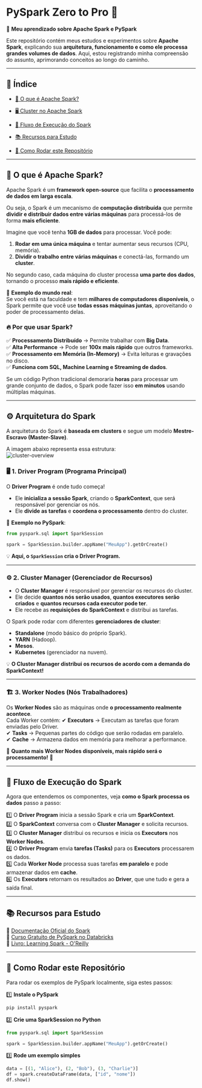 # **PySpark Zero to Pro 🚀**  
📌 **Meu aprendizado sobre Apache Spark e PySpark**  

Este repositório contém meus estudos e experimentos sobre **Apache Spark**, explicando sua **arquitetura, funcionamento e como ele processa grandes volumes de dados**. Aqui, estou registrando minha compreensão do assunto, aprimorando conceitos ao longo do caminho.  

---

## 📝 **Índice**
- [📌 O que é Apache Spark?](#-o-que-é-apache-spark)

- [🖥️ Cluster no Apache Spark](#️-cluster-no-apache-spark)
- [🚀 Fluxo de Execução do Spark](#-fluxo-de-execução-do-spark)
- [📚 Recursos para Estudo](#-recursos-para-estudo)
- [📌 Como Rodar este Repositório](#-como-rodar-este-repositório)

---

## 📌 **O que é Apache Spark?**
Apache Spark é um **framework open-source** que facilita o **processamento de dados em larga escala**.  

Ou seja, o Spark é um mecanismo de **computação distribuída** que permite **dividir e distribuir dados entre várias máquinas** para processá-los de forma **mais eficiente**.  

Imagine que você tenha **1GB de dados** para processar. Você pode:
1. **Rodar em uma única máquina** e tentar aumentar seus recursos (CPU, memória).  
2. **Dividir o trabalho entre várias máquinas** e conectá-las, formando um **cluster**.  

No segundo caso, cada máquina do cluster processa **uma parte dos dados**, tornando o processo **mais rápido e eficiente**.  

📌 **Exemplo do mundo real**:  
Se você está na faculdade e tem **milhares de computadores disponíveis**, o Spark permite que você use **todas essas máquinas juntas**, aproveitando o poder de processamento delas.  

### 🔥 **Por que usar Spark?**
✅ **Processamento Distribuído** → Permite trabalhar com **Big Data**.  
✅ **Alta Performance** → Pode ser **100x mais rápido** que outros frameworks.  
✅ **Processamento em Memória (In-Memory)** → Evita leituras e gravações no disco.  
✅ **Funciona com SQL, Machine Learning e Streaming de dados**.  

Se um código Python tradicional demoraria **horas** para processar um grande conjunto de dados, o Spark pode fazer isso **em minutos** usando múltiplas máquinas.  

---

## ⚙️ **Arquitetura do Spark**
A arquitetura do Spark é **baseada em clusters** e segue um modelo **Mestre-Escravo (Master-Slave)**.  

A imagem abaixo representa essa estrutura:  
![cluster-overview](https://github.com/user-attachments/assets/34ea3450-581b-4c2d-9c51-dcbb9fac7758)


### 🖥 **1. Driver Program (Programa Principal)**
O **Driver Program** é onde tudo começa!  
- Ele **inicializa a sessão Spark**, criando o **SparkContext**, que será responsável por gerenciar os nós.  
- Ele **divide as tarefas** e **coordena o processamento** dentro do cluster.  

📌 **Exemplo no PySpark**:
```python
from pyspark.sql import SparkSession

spark = SparkSession.builder.appName("MeuApp").getOrCreate()
```
💡 **Aqui, o `SparkSession` cria o Driver Program.**

---

### ⚙️ **2. Cluster Manager (Gerenciador de Recursos)**
- O **Cluster Manager** é responsável por gerenciar os recursos do cluster.  
- Ele decide **quantos nós serão usados**, **quantos executores serão criados** e **quantos recursos cada executor pode ter**.  
- Ele recebe as **requisições do SparkContext** e distribui as tarefas.  

O Spark pode rodar com diferentes **gerenciadores de cluster**:
- **Standalone** (modo básico do próprio Spark).  
- **YARN** (Hadoop).  
- **Mesos**.  
- **Kubernetes** (gerenciador na nuvem).  

💡 **O Cluster Manager distribui os recursos de acordo com a demanda do SparkContext!**

---

### 🏗 **3. Worker Nodes (Nós Trabalhadores)**
Os **Worker Nodes** são as máquinas onde **o processamento realmente acontece**.  
Cada Worker contém:
✔ **Executors** → Executam as tarefas que foram enviadas pelo Driver.  
✔ **Tasks** → Pequenas partes do código que serão rodadas em paralelo.  
✔ **Cache** → Armazena dados em memória para melhorar a performance.  

📌 **Quanto mais Worker Nodes disponíveis, mais rápido será o processamento!** 🚀

---

## 🚀 **Fluxo de Execução do Spark**
Agora que entendemos os componentes, veja **como o Spark processa os dados** passo a passo:

1️⃣ O **Driver Program** inicia a sessão Spark e cria um **SparkContext**.  
2️⃣ O **SparkContext** conversa com o **Cluster Manager** e solicita recursos.  
3️⃣ O **Cluster Manager** distribui os recursos e inicia os **Executors** nos **Worker Nodes**.  
4️⃣ O **Driver Program** envia **tarefas (Tasks)** para os **Executors** processarem os dados.  
5️⃣ Cada **Worker Node** processa suas tarefas **em paralelo** e pode armazenar dados em **cache**.  
6️⃣ Os **Executors** retornam os resultados ao **Driver**, que une tudo e gera a saída final.  

---

## 📚 **Recursos para Estudo**
🔹 [Documentação Oficial do Spark](https://spark.apache.org/docs/latest/)  
🔹 [Curso Gratuito de PySpark no Databricks](https://www.databricks.com/learn)  
🔹 [Livro: Learning Spark - O'Reilly](https://www.oreilly.com/library/view/learning-spark-2nd/9781492050032/)  

---

## 📌 **Como Rodar este Repositório**
Para rodar os exemplos de PySpark localmente, siga estes passos:

1️⃣ **Instale o PySpark**  
```sh
pip install pyspark
```

2️⃣ **Crie uma SparkSession no Python**
```python
from pyspark.sql import SparkSession

spark = SparkSession.builder.appName("MeuApp").getOrCreate()
```

3️⃣ **Rode um exemplo simples**
```python
data = [(1, "Alice"), (2, "Bob"), (3, "Charlie")]
df = spark.createDataFrame(data, ["id", "nome"])
df.show()
```


